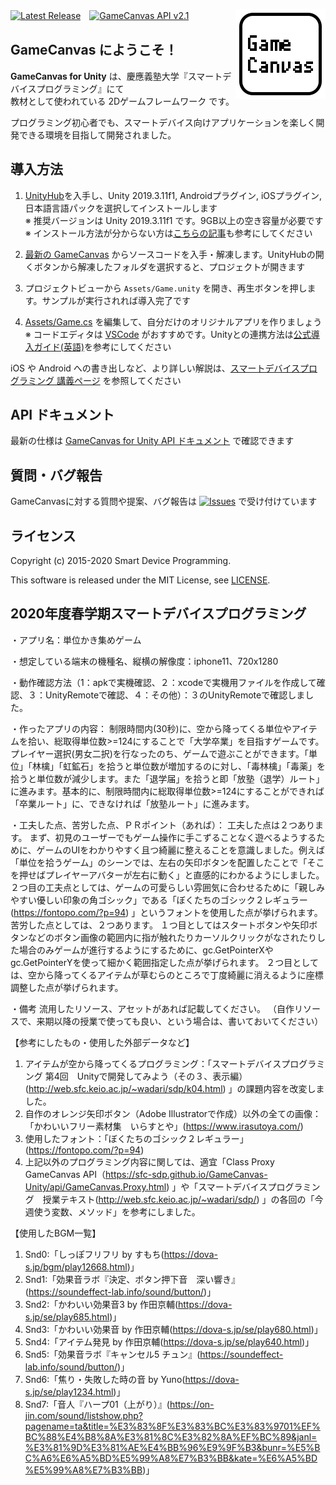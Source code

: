 [![Latest Release](https://img.shields.io/github/release/sfc-sdp/GameCanvas-Unity.svg)](https://github.com/sfc-sdp/GameCanvas-Unity/releases/latest)　[![GameCanvas API v2.1](https://img.shields.io/badge/GameCanvas%20API-v2.1-yellow.svg)](https://sfc-sdp.github.io/GameCanvas-Unity/api/GameCanvas.Proxy.html)
[<img alt="GameCanvas" align="right" src="Assets/GameCanvas/Icons/icon_android_full.png"/>](https://github.com/sfc-sdp/GameCanvas-Unity/releases/latest)

## GameCanvas にようこそ！

**GameCanvas for Unity** は、慶應義塾大学『スマートデバイスプログラミング』にて  
教材として使われている 2Dゲームフレームワーク です。

プログラミング初心者でも、スマートデバイス向けアプリケーションを楽しく開発できる環境を目指して開発されました。

## 導入方法
1. [UnityHub](https://unity3d.com/jp/get-unity/download)を入手し、Unity 2019.3.11f1, Androidプラグイン, iOSプラグイン, 日本語言語パックを選択してインストールします  
※ 推奨バージョンは Unity 2019.3.11f1 です。9GB以上の空き容量が必要です  
※ インストール方法が分からない方は[こちらの記事](https://creive.me/archives/13376/)も参考にしてください

2. [最新の GameCanvas](https://github.com/sfc-sdp/GameCanvas-Unity/releases/latest) からソースコードを入手・解凍します。UnityHubの開くボタンから解凍したフォルダを選択すると、プロジェクトが開きます

3. プロジェクトビューから `Assets/Game.unity` を開き、再生ボタンを押します。サンプルが実行されれば導入完了です

4. [Assets/Game.cs](Assets/Game.cs) を編集して、自分だけのオリジナルアプリを作りましょう  
※ コードエディタは [VSCode](https://code.visualstudio.com/) がおすすめです。Unityとの連携方法は[公式導入ガイド(英語)](https://code.visualstudio.com/docs/other/unity)を参考にしてください

iOS や Android への書き出しなど、より詳しい解説は、[スマートデバイスプログラミング 講義ページ](http://web.sfc.keio.ac.jp/~wadari/sdp/) を参照してください

## API ドキュメント
最新の仕様は [GameCanvas for Unity API ドキュメント](https://sfc-sdp.github.io/GameCanvas-Unity/api/GameCanvas.Proxy.html) で確認できます

## 質問・バグ報告
GameCanvasに対する質問や提案、バグ報告は [![Issues](https://img.shields.io/github/issues/sfc-sdp/GameCanvas-Unity.svg)](https://github.com/sfc-sdp/GameCanvas-Unity/issues) で受け付けています

## ライセンス
Copyright (c) 2015-2020 Smart Device Programming.

This software is released under the MIT License, see [LICENSE](LICENSE).



## 2020年度春学期スマートデバイスプログラミング

・アプリ名：単位かき集めゲーム

・想定している端末の機種名、縦横の解像度：iphone11、720x1280

・動作確認方法（1：apkで実機確認、２：xcodeで実機用ファイルを作成して確認、３：UnityRemoteで確認、４：その他）：３のUnityRemoteで確認しました。

・作ったアプリの内容：
制限時間内(30秒)に、空から降ってくる単位やアイテムを拾い、総取得単位数>=124にすることで「大学卒業」を目指すゲームです。プレイヤー選択(男女二択)を行なったのち、ゲームで遊ぶことができます。「単位」「林檎」「虹鉱石」を拾うと単位数が増加するのに対し、「毒林檎」「毒薬」を拾うと単位数が減少します。また「退学届」を拾うと即「放塾（退学）ルート」に進みます。基本的に、制限時間内に総取得単位数>=124にすることができれば「卒業ルート」に、できなければ「放塾ルート」に進みます。

・工夫した点、苦労した点、ＰＲポイント（あれば）：
工夫した点は２つあります。 まず、初見のユーザーでもゲーム操作に手こずることなく遊べるようするために、ゲームのUIをわかりやすく且つ綺麗に整えることを意識しました。例えば「単位を拾うゲーム」のシーンでは、左右の矢印ボタンを配置したことで「そこを押せばプレイヤーアバターが左右に動く」と直感的にわかるようにしました。 ２つ目の工夫点としては、ゲームの可愛らしい雰囲気に合わせるために「親しみやすい優しい印象の角ゴシック」である「ぼくたちのゴシック２レギュラー(https://fontopo.com/?p=94) 」というフォントを使用した点が挙げられます。 苦労した点としては、２つあります。 １つ目としてはスタートボタンや矢印ボタンなどのボタン画像の範囲内に指が触れたりカーソルクリックがなされたりした場合のみゲームが進行するようにするために、gc.GetPointerXやgc.GetPointerYを使って細かく範囲指定した点が挙げられます。 ２つ目としては、空から降ってくるアイテムが草むらのところで丁度綺麗に消えるように座標調整した点が挙げられます。

・備考 流用したリソース、アセットがあれば記載してください。 （自作リソースで、来期以降の授業で使っても良い、という場合は、書いておいてください）

【参考にしたもの・使用した外部データなど】
1. アイテムが空から降ってくるプログラミング：「スマートデバイスプログラミング 第4回　Unityで開発してみよう（その３、表示編）(http://web.sfc.keio.ac.jp/~wadari/sdp/k04.html) 」の課題内容を改変しました。 
2. 自作のオレンジ矢印ボタン（Adobe Illustratorで作成）以外の全ての画像：「かわいいフリー素材集　いらすとや」(https://www.irasutoya.com/)
3. 使用したフォント：「ぼくたちのゴシック２レギュラー」(https://fontopo.com/?p=94)
4. 上記以外のプログラミング内容に関しては、適宜「Class Proxy GameCanvas API（https://sfc-sdp.github.io/GameCanvas-Unity/api/GameCanvas.Proxy.html) 」や「スマートデバイスプログラミング　授業テキスト(http://web.sfc.keio.ac.jp/~wadari/sdp/) 」の各回の「今週使う変数、メソッド」を参考にしました。

【使用したBGM一覧】 
1. Snd0:「しっぽフリフリ by すもち(https://dova-s.jp/bgm/play12668.html)」 
2. Snd1:「効果音ラボ『決定、ボタン押下音　深い響き』(https://soundeffect-lab.info/sound/button/)」 
3. Snd2:「かわいい効果音3 by 作田京輔(https://dova-s.jp/se/play685.html)」 
4. Snd3:「かわいい効果音 by 作田京輔(https://dova-s.jp/se/play680.html)」 
5. Snd4:「アイテム発見 by 作田京輔(https://dova-s.jp/se/play640.html)」 
6. Snd5:「効果音ラボ『キャンセル5 チュン』(https://soundeffect-lab.info/sound/button/)」 
7. Snd6:「焦り・失敗した時の音 by Yuno(https://dova-s.jp/se/play1234.html)」 
8. Snd7:「音人『ハープ01（上がり）』(https://on-jin.com/sound/listshow.php?pagename=ta&title=%E3%83%8F%E3%83%BC%E3%83%9701%EF%BC%88%E4%B8%8A%E3%81%8C%E3%82%8A%EF%BC%89&janl=%E3%81%9D%E3%81%AE%E4%BB%96%E9%9F%B3&bunr=%E5%BC%A6%E6%A5%BD%E5%99%A8%E7%B3%BB&kate=%E6%A5%BD%E5%99%A8%E7%B3%BB)」

